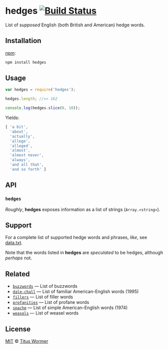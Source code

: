 # hedges [![Build Status][travis-badge]][travis]

List of _supposed_ English (both British and American) hedge words.

## Installation

[npm][]:

```bash
npm install hedges
```

## Usage

```js
var hedges = require('hedges');

hedges.length; //=> 162

console.log(hedges.slice(0, 10));
```

Yields:

```js
[ 'a bit',
  'about',
  'actually',
  'allege',
  'alleged',
  'almost',
  'almost never',
  'always',
  'and all that',
  'and so forth' ]
```

## API

### `hedges`

_Roughly_, **hedges** exposes information as a list of strings
(`Array.<string>`).

## Support

For a complete list of supported hedge words and phrases, _like_, see
[data.txt][data].

Note that the words listed in **hedges** are _speculated_ to be hedges,
although _perhaps_ not.

## Related

*   [`buzzwords`](https://github.com/words/buzzwords)
    — List of buzzwords
*   [`dale-chall`](https://github.com/words/dale-chall)
    — List of familiar American-English words (1995)
*   [`fillers`](https://github.com/words/fillers)
    — List of filler words
*   [`profanities`](https://github.com/words/profanities)
    — List of profane words
*   [`spache`](https://github.com/words/spache)
    — List of simple American-English words (1974)
*   [`weasels`](https://github.com/words/weasels)
    — List of weasel words

## License

[MIT][license] © [Titus Wormer][author]

<!-- Definitions -->

[travis-badge]: https://img.shields.io/travis/words/hedges.svg

[travis]: https://travis-ci.org/words/hedges

[npm]: https://docs.npmjs.com/cli/install

[license]: LICENSE

[author]: http://wooorm.com

[data]: data.txt
